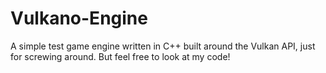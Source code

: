 # Vulkano-Engine
A simple test game engine written in C++ built around the Vulkan API, just for screwing around. But feel free to look at my code!
